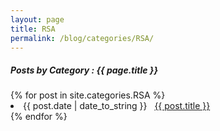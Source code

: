 ```yaml
---
layout: page
title: RSA
permalink: /blog/categories/RSA/
---
```


<h5> Posts by Category : {{ page.title }} </h5>

<div class="card">
{% for post in site.categories.RSA %}
 <li class="category-posts"><span>{{ post.date | date_to_string }}</span> &nbsp; <a href="{{ post.url }}">{{ post.title }}</a></li>
{% endfor %}
</div>
